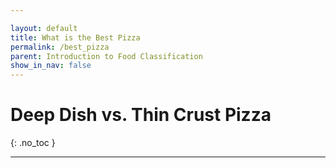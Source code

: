 ```yaml
---

layout: default
title: What is the Best Pizza
permalink: /best_pizza
parent: Introduction to Food Classification
show_in_nav: false
---
```


# Deep Dish vs. Thin Crust Pizza
{: .no_toc }



---
